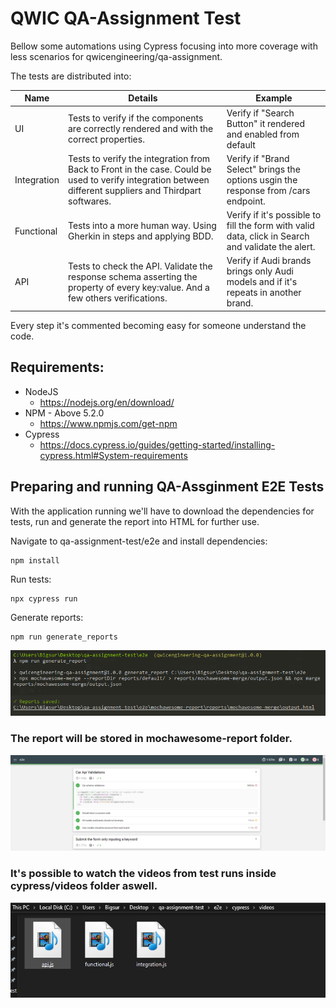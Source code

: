# QWIC QA-Assignment Test

Bellow some automations using Cypress focusing into more coverage with less scenarios for qwicengineering/qa-assignment.

 The tests are distributed into:

| Name        | Details      | Example |
| ------|-----|-----|
| UI  	| Tests to verify if the components are correctly rendered and with the correct properties.	| Verify if "Search Button" it rendered and enabled from default |
| Integration  	| Tests to verify the integration from Back to Front in the case. Could be used to verify integration between different suppliers and Thirdpart softwares.	| Verify if "Brand Select" brings the options usgin the response from /cars endpoint. |
| Functional	| Tests into a more human way. Using Gherkin in steps and applying BDD.	| Verify if it's possible to fill the form with valid data, click in Search and validate the alert. |
| API	| Tests to check the API. Validate the response schema asserting the property of every key:value. And a few others verifications.	| Verify if Audi brands brings only Audi models and if it's repeats in another brand. |

Every step it's commented becoming easy for someone understand the code.

## Requirements:

 - NodeJS
   - https://nodejs.org/en/download/
 - NPM - Above 5.2.0
   - https://www.npmjs.com/get-npm
 - Cypress
   - https://docs.cypress.io/guides/getting-started/installing-cypress.html#System-requirements

## Preparing and running QA-Assginment E2E Tests

With the application running we'll have to download the dependencies for tests, run and generate the report into HTML for further use. 

Navigate to qa-assignment-test/e2e and install dependencies:

```
npm install
```
Run tests:

```
npx cypress run
```

Generate reports:

```
npm run generate_reports
```
![Screenshot](https://github.com/murilopmachado/qa-assignment-test/blob/master/e2e/images/generate_report.PNG)


### The report will be stored in mochawesome-report folder.

![Screenshot](https://github.com/murilopmachado/qa-assignment-test/blob/master/e2e/images/report.PNG)


### It's possible to watch the videos from test runs inside cypress/videos folder aswell.

![Screenshot](https://github.com/murilopmachado/qa-assignment-test/blob/master/e2e/images/video_record.PNG)

